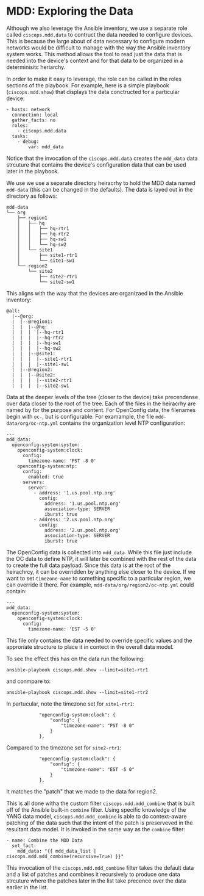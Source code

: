 # MDD: Exploring the Data
Although we also leverage the Ansible inventory, we use a separate role called `ciscops.mdd.data` to contruct the data needed to configure devices.  This is because the large about of data necessary to configure modern networks would be difficult to manage with the way the Ansible inventory system works.  This method allows the tool to read just the data that is needed into the device's context and for that data to be organized in a determinisitc heriarchy.

In order to make it easy to leverage, the role can be called in the roles sections of the playbook.  For example, here is a simple playbook (`ciscops.mdd.show`) that displays the data conctructed for a particular device:

```
- hosts: network
  connection: local
  gather_facts: no
  roles:
    - ciscops.mdd.data
  tasks:
    - debug:
        var: mdd_data
```

Notice that the invocation of the `ciscops.mdd.data` creates the `mdd_data` data strcuture that contains the device's configuration data that can be used later in the playbook.

We use we use a separate directory heiracrhy to hold the MDD data named `mdd-data` (this can be changed in the defaults).  The data is layed out in the directory as follows:

```
mdd-data
└── org
    ├── region1
    │   ├── hq
    │   │   ├── hq-rtr1
    │   │   ├── hq-rtr2
    │   │   ├── hq-sw1
    │   │   └── hq-sw2
    │   └── site1
    │       ├── site1-rtr1
    │       └── site1-sw1
    └── region2
        └── site2
            ├── site2-rtr1
            └── site2-sw1
```

This aligns with the way that the devices are organizaed in the Ansible inventory:

```
@all:
  |--@org:
  |  |--@region1:
  |  |  |--@hq:
  |  |  |  |--hq-rtr1
  |  |  |  |--hq-rtr2
  |  |  |  |--hq-sw1
  |  |  |  |--hq-sw2
  |  |  |--@site1:
  |  |  |  |--site1-rtr1
  |  |  |  |--site1-sw1
  |  |--@region2:
  |  |  |--@site2:
  |  |  |  |--site2-rtr1
  |  |  |  |--site2-sw1
```

Data at the deeper levels of the tree (closer to the device) take precendense over data closer to the root of the tree.  Each of the files in the heiracrhy are named by for the purpose and content.  For OpenConfig data, the filenames begin with `oc-`, but is configurable.  For examample, the file `mdd-data/org/oc-ntp.yml` contains the organization level NTP configuration:

```
---
mdd_data:
  openconfig-system:system:
    openconfig-system:clock:
      config:
        timezone-name: 'PST -8 0'
    openconfig-system:ntp:
      config:
        enabled: true
      servers:
        server:
          - address: '1.us.pool.ntp.org'
            config:
              address: '1.us.pool.ntp.org'
              association-type: SERVER
              iburst: true
          - address: '2.us.pool.ntp.org'
            config:
              address: '2.us.pool.ntp.org'
              association-type: SERVER
              iburst: true
```

The OpenConfig data is collected into `mdd_data`.  While this file just include the OC data to define NTP, it will later be combined with the rest of the data to create the full data payload.  Since this data is at the root of the heirachrcy, it can be overridden by anything else closer to the device.  If we want to set `timezone-name` to something specific to a particular region, we can override it there.  For example, `mdd-data/org/region2/oc-ntp.yml` could contain:

```
---
mdd_data:
  openconfig-system:system:
    openconfig-system:clock:
      config:
        timezone-name: 'EST -5 0'
```

This file only contains the data needed to override specific values and the approriate structure to place it in contect in the overall data model.

To see the effect this has on the data run the following:

```
ansible-playbook ciscops.mdd.show --limit=site1-rtr1
```

and conmpare to:

```
ansible-playbook ciscops.mdd.show --limit=site1-rtr2
```

In partucular, note the timezone set for `site1-rtr1`:
```
            "openconfig-system:clock": {
                "config": {
                    "timezone-name": "PST -8 0"
                }
            },
```

Compared to the timezone set for `site2-rtr1`:
```
            "openconfig-system:clock": {
                "config": {
                    "timezone-name": "EST -5 0"
                }
            },
```

It matches the "patch" that we made to the data for region2.

This is all done witha the custom filter `ciscops.mdd.mdd_combine` that is built off of the Ansible built-in `combine` filter.  Using specific knowledge of the YANG data model, `ciscops.mdd.mdd_combine` is able to do context-aware patching of the data such that the intent of the patch is preserveved in the resultant data model.  It is invoked in the same way as the `combine` filter:

```
- name: Combine the MDD Data
  set_fact:
    mdd_data: "{{ mdd_data_list | ciscops.mdd.mdd_combine(recursive=True) }}"
```

This invocation of the `ciscops.mdd.mdd_combine` filter takes the default data and a list of patches and combines it recursively to produce one data strcuture where the patches later in the list take precence over the data earlier in the list.
